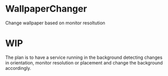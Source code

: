 # WallpaperChanger
Change wallpaper based on monitor resoltution

# WIP
The plan is to have a service running in the background detecting changes in orientation, monitor resolution or placement and change the background accordingly.
